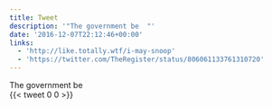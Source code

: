 ```yaml
---
title: Tweet
description: '"The government be  "'
date: '2016-12-07T22:12:46+00:00'
links:
  - 'http://like.totally.wtf/i-may-snoop'
  - 'https://twitter.com/TheRegister/status/806061133761310720'
---
```

The government be  
      {{< tweet 0 0 >}}
    
